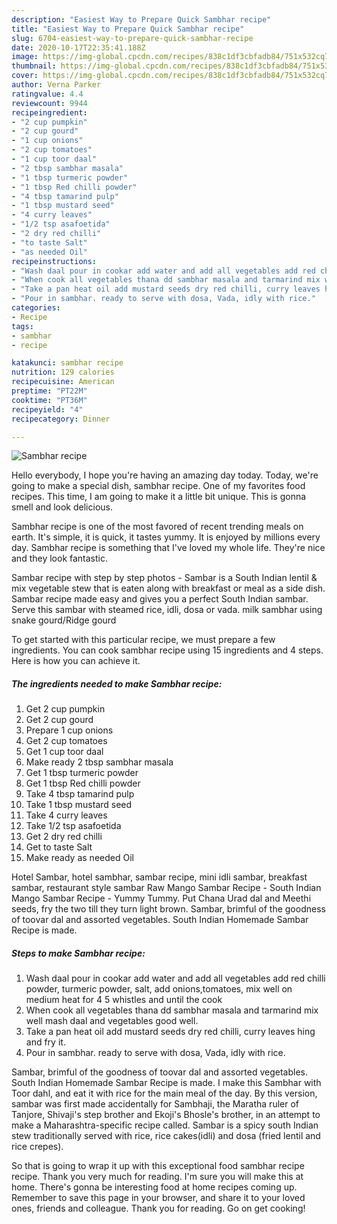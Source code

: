 ```yaml
---
description: "Easiest Way to Prepare Quick Sambhar recipe"
title: "Easiest Way to Prepare Quick Sambhar recipe"
slug: 6704-easiest-way-to-prepare-quick-sambhar-recipe
date: 2020-10-17T22:35:41.188Z
image: https://img-global.cpcdn.com/recipes/838c1df3cbfadb84/751x532cq70/sambhar-recipe-recipe-main-photo.jpg
thumbnail: https://img-global.cpcdn.com/recipes/838c1df3cbfadb84/751x532cq70/sambhar-recipe-recipe-main-photo.jpg
cover: https://img-global.cpcdn.com/recipes/838c1df3cbfadb84/751x532cq70/sambhar-recipe-recipe-main-photo.jpg
author: Verna Parker
ratingvalue: 4.4
reviewcount: 9944
recipeingredient:
- "2 cup pumpkin"
- "2 cup gourd"
- "1 cup onions"
- "2 cup tomatoes"
- "1 cup toor daal"
- "2 tbsp sambhar masala"
- "1 tbsp turmeric powder"
- "1 tbsp Red chilli powder"
- "4 tbsp tamarind pulp"
- "1 tbsp mustard seed"
- "4 curry leaves"
- "1/2 tsp asafoetida"
- "2 dry red chilli"
- "to taste Salt"
- "as needed Oil"
recipeinstructions:
- "Wash daal pour in cookar add water and add all vegetables add red chilli powder, turmeric powder, salt, add onions,tomatoes, mix well on medium heat for 4 5 whistles and until the cook"
- "When cook all vegetables thana dd sambhar masala and tarmarind mix well mash daal and vegetables good well."
- "Take a pan heat oil add mustard seeds dry red chilli, curry leaves hing and fry it."
- "Pour in sambhar. ready to serve with dosa, Vada, idly with rice."
categories:
- Recipe
tags:
- sambhar
- recipe

katakunci: sambhar recipe 
nutrition: 129 calories
recipecuisine: American
preptime: "PT22M"
cooktime: "PT36M"
recipeyield: "4"
recipecategory: Dinner

---
```



![Sambhar recipe](https://img-global.cpcdn.com/recipes/838c1df3cbfadb84/751x532cq70/sambhar-recipe-recipe-main-photo.jpg)

Hello everybody, I hope you're having an amazing day today. Today, we're going to make a special dish, sambhar recipe. One of my favorites food recipes. This time, I am going to make it a little bit unique. This is gonna smell and look delicious.

Sambhar recipe is one of the most favored of recent trending meals on earth. It's simple, it is quick, it tastes yummy. It is enjoyed by millions every day. Sambhar recipe is something that I've loved my whole life. They're nice and they look fantastic.

Sambar recipe with step by step photos - Sambar is a South Indian lentil &amp; mix vegetable stew that is eaten along with breakfast or meal as a side dish. Sambar recipe made easy and gives you a perfect South Indian sambar. Serve this sambar with steamed rice, idli, dosa or vada. milk sambhar using snake gourd/Ridge gourd


To get started with this particular recipe, we must prepare a few ingredients. You can cook sambhar recipe using 15 ingredients and 4 steps. Here is how you can achieve it.

<!--inarticleads1-->

##### The ingredients needed to make Sambhar recipe:

1. Get 2 cup pumpkin
1. Get 2 cup gourd
1. Prepare 1 cup onions
1. Get 2 cup tomatoes
1. Get 1 cup toor daal
1. Make ready 2 tbsp sambhar masala
1. Get 1 tbsp turmeric powder
1. Get 1 tbsp Red chilli powder
1. Take 4 tbsp tamarind pulp
1. Take 1 tbsp mustard seed
1. Take 4 curry leaves
1. Take 1/2 tsp asafoetida
1. Get 2 dry red chilli
1. Get to taste Salt
1. Make ready as needed Oil


Hotel Sambar, hotel sambhar, sambar recipe, mini idli sambar, breakfast sambar, restaurant style sambar Raw Mango Sambar Recipe - South Indian Mango Sambar Recipe - Yummy Tummy. Put Chana Urad dal and Meethi seeds, fry the two till they turn light brown. Sambar, brimful of the goodness of toovar dal and assorted vegetables. South Indian Homemade Sambar Recipe is made. 

<!--inarticleads2-->

##### Steps to make Sambhar recipe:

1. Wash daal pour in cookar add water and add all vegetables add red chilli powder, turmeric powder, salt, add onions,tomatoes, mix well on medium heat for 4 5 whistles and until the cook
1. When cook all vegetables thana dd sambhar masala and tarmarind mix well mash daal and vegetables good well.
1. Take a pan heat oil add mustard seeds dry red chilli, curry leaves hing and fry it.
1. Pour in sambhar. ready to serve with dosa, Vada, idly with rice.


Sambar, brimful of the goodness of toovar dal and assorted vegetables. South Indian Homemade Sambar Recipe is made. I make this Sambhar with Toor dahl, and eat it with rice for the main meal of the day. By this version, sambar was first made accidentally for Sambhaji, the Maratha ruler of Tanjore, Shivaji&#39;s step brother and Ekoji&#39;s Bhosle&#39;s brother, in an attempt to make a Maharashtra-specific recipe called. Sambar is a spicy south Indian stew traditionally served with rice, rice cakes(idli) and dosa (fried lentil and rice crepes). 

So that is going to wrap it up with this exceptional food sambhar recipe recipe. Thank you very much for reading. I'm sure you will make this at home. There's gonna be interesting food at home recipes coming up. Remember to save this page in your browser, and share it to your loved ones, friends and colleague. Thank you for reading. Go on get cooking!
